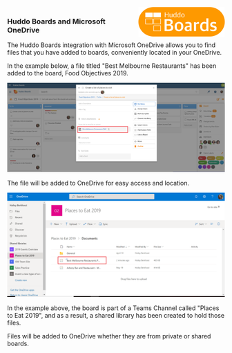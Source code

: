 <img style="float: right" src="/assets/images/boards-logo.jpg" width="200" alt="My Boards" />

### Huddo Boards and Microsoft OneDrive

The Huddo Boards integration with Microsoft OneDrive allows you to find files that you have added to boards, conveniently located in your OneDrive.

In the example below, a file titled "Best Melbourne Restaurants" has been added to the board, Food Objectives 2019.

![](./onedrive1.png)  

The file will be added to OneDrive for easy access and location.

![](./onedrive2.png)  

In the example above, the board is part of a Teams Channel called "Places to Eat 2019", and as a result, a shared library has been created to hold those files.

Files will be added to OneDrive whether they are from private or shared boards.
